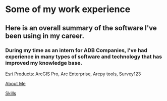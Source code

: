 <!DOCTYPE html>
<html>
    <head>
<h1 id="experience">Some of my work experience</h1>
    </head>
<h2 id="this-code-sample-was-written-by-me">Here is an overall summary of the software I've been using in my career.</h2>
<body>
<h3>During my time as an intern for ADB Companies, I've had experience in many types of software and technology that has improved my knowledge base.</h3>
<p> <u> Esri Products: </u> ArcGIS Pro, Arc Enterprise, Arcpy tools, Survey123
</p>
        
</body>  
<p><a href="./AboutMax.md">About Me</a></p>
<p><a href="./Skills.md">Skills</a></p>
  

